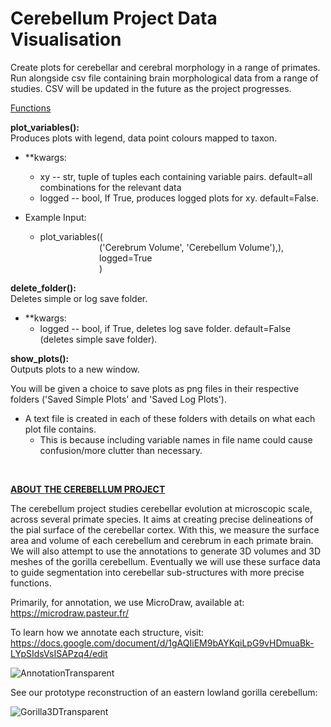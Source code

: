 # Cerebellum Project Data Visualisation
Create plots for cerebellar and cerebral morphology in a range of primates.
Run alongside csv file containing brain morphological data from a range of studies.
CSV will be updated in the future as the project progresses.

<ins>Functions<ins>
    
**plot_variables():**<br>
Produces plots with legend, data point colours mapped to taxon.
- **kwargs:
    - xy -- str, tuple of tuples each containing variable pairs. default=all combinations for the relevant data
    - logged -- bool, If True, produces logged plots for xy. default=False.

- Example Input:
    - plot_variables((  
&nbsp;&nbsp;&nbsp;&nbsp;&nbsp;&nbsp;&nbsp;&nbsp;&nbsp;&nbsp;&nbsp;&nbsp;&nbsp;&nbsp;&nbsp;&nbsp;&nbsp;&nbsp;&nbsp;&nbsp;&nbsp;&nbsp;&nbsp;&nbsp;('Cerebrum Volume', 'Cerebellum Volume'),),  
&nbsp;&nbsp;&nbsp;&nbsp;&nbsp;&nbsp;&nbsp;&nbsp;&nbsp;&nbsp;&nbsp;&nbsp;&nbsp;&nbsp;&nbsp;&nbsp;&nbsp;&nbsp;&nbsp;&nbsp;&nbsp;&nbsp;&nbsp;&nbsp;logged=True  
&nbsp;&nbsp;&nbsp;&nbsp;&nbsp;&nbsp;&nbsp;&nbsp;&nbsp;&nbsp;&nbsp;&nbsp;&nbsp;&nbsp;&nbsp;&nbsp;&nbsp;&nbsp;&nbsp;&nbsp;&nbsp;&nbsp;&nbsp;&nbsp;)  

    
**delete_folder():**<br>
Deletes simple or log save folder.
- **kwargs:
    - logged -- bool, if True, deletes log save folder. default=False (deletes simple save folder).<br>

**show_plots():**<br>
Outputs plots to a new window.<br>
    
You will be given a choice to save plots as png files in their respective folders ('Saved Simple Plots' and 'Saved Log Plots'). <br>
- A text file is created in each of these folders with details on what each plot file contains. 
    - This is because including variable names in file name could cause confusion/more clutter than necessary.
 <br>

**<ins>ABOUT THE CEREBELLUM PROJECT<ins>**

The cerebellum project studies cerebellar evolution at microscopic scale, across several primate species. It aims at creating precise delineations of the pial surface of the cerebellar cortex. With this, we measure the surface area and volume of each cerebellum and cerebrum in each primate brain. We will also attempt to use the annotations to generate 3D volumes and 3D meshes of the gorilla cerebellum. Eventually we will use these surface data to guide segmentation into cerebellar sub-structures with more precise functions.

Primarily, for annotation, we use MicroDraw, available at: https://microdraw.pasteur.fr/

To learn how we annotate each structure, visit: https://docs.google.com/document/d/1gAQIiEM9bAYKqiLpG9vHDmuaBk-LYpSIdsVsISAPzq4/edit

![AnnotationTransparent](https://user-images.githubusercontent.com/73407206/136446208-e2651756-359a-46e8-96cd-c526958828bb.png)

See our prototype reconstruction of an eastern lowland gorilla cerebellum:

![Gorilla3DTransparent](https://user-images.githubusercontent.com/73407206/136446331-42e5afb3-2867-4329-952f-3b5593972e9c.gif)

